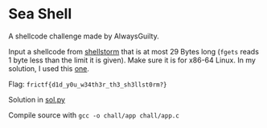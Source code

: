 # Sea Shell

A shellcode challenge made by AlwaysGuilty.

Input a shellcode from [shellstorm](https://www.shellstorm.org) that is at most 29 Bytes long (`fgets` reads 1 byte less than the limit it is given). Make sure it is for x86-64 Linux. In my solution, I used this [one](https://shell-storm.org/shellcode/files/shellcode-806.php).

Flag: `frictf{d1d_y0u_w34th3r_th3_sh3llst0rm?}`

Solution in [sol.py](chall/sol.py)

Compile source with `gcc -o chall/app chall/app.c`